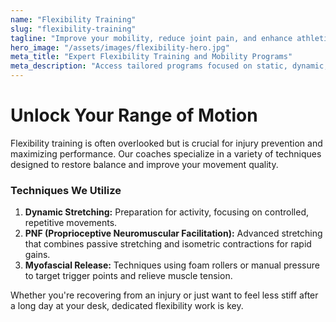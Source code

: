 ```yaml
---
name: "Flexibility Training"
slug: "flexibility-training"
tagline: "Improve your mobility, reduce joint pain, and enhance athletic performance with targeted flexibility coaching."
hero_image: "/assets/images/flexibility-hero.jpg"
meta_title: "Expert Flexibility Training and Mobility Programs"
meta_description: "Access tailored programs focused on static, dynamic, and PNF stretching to unlock your body's full range of motion."
---
```

# Unlock Your Range of Motion

Flexibility training is often overlooked but is crucial for injury prevention and maximizing performance. Our coaches specialize in a variety of techniques designed to restore balance and improve your movement quality.

### Techniques We Utilize

1.  **Dynamic Stretching:** Preparation for activity, focusing on controlled, repetitive movements.
2.  **PNF (Proprioceptive Neuromuscular Facilitation):** Advanced stretching that combines passive stretching and isometric contractions for rapid gains.
3.  **Myofascial Release:** Techniques using foam rollers or manual pressure to target trigger points and relieve muscle tension.

Whether you're recovering from an injury or just want to feel less stiff after a long day at your desk, dedicated flexibility work is key.